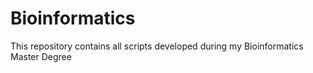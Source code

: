 # Bioinformatics
This repository contains all scripts developed during my Bioinformatics Master Degree
